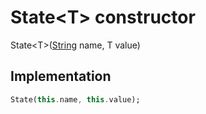 


# State&lt;T> constructor







State&lt;T>([String](https://api.flutter.dev/flutter/dart-core/String-class.html) name, T value)





## Implementation

```dart
State(this.name, this.value);
```







